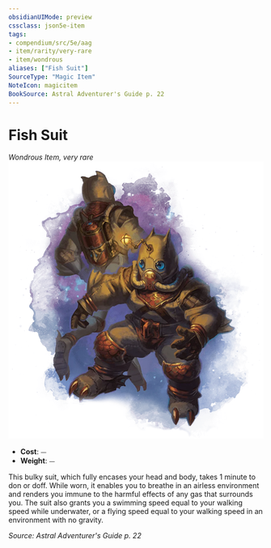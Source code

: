 ```yaml
---
obsidianUIMode: preview
cssclass: json5e-item
tags:
- compendium/src/5e/aag
- item/rarity/very-rare
- item/wondrous
aliases: ["Fish Suit"]
SourceType: "Magic Item"
NoteIcon: magicitem
BookSource: Astral Adventurer's Guide p. 22
---
```

# Fish Suit
*Wondrous Item, very rare*  
![](/3-Mechanics/CLI/items/img/fish-suit.webp#right)  

- **Cost**: ⏤
- **Weight**: ⏤

This bulky suit, which fully encases your head and body, takes 1 minute to don or doff. While worn, it enables you to breathe in an airless environment and renders you immune to the harmful effects of any gas that surrounds you. The suit also grants you a swimming speed equal to your walking speed while underwater, or a flying speed equal to your walking speed in an environment with no gravity.

*Source: Astral Adventurer's Guide p. 22*